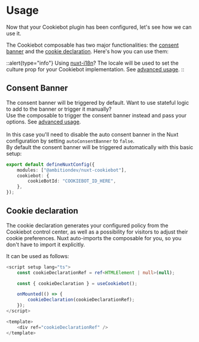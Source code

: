 # Usage

Now that your Cookiebot plugin has been configured, let's see how we can use it.

The Cookiebot composable has two major functionalities: the <a href="https://www.cookiebot.com/en/developer/" target="_blank">consent banner</a> and the <a href="https://www.cookiebot.com/en/manual-implementation/" target="_blank">cookie declaration</a>. Here's how you can use them:

::alert{type="info"}
Using <a href="https://i18n.nuxtjs.org/" target="_blank">nuxt-i18n</a>? The locale will be used to set the culture prop for your Cookiebot implementation. See [advanced usage](/nuxt/advanced-usage).
::

## Consent Banner

The consent banner will be triggered by default. Want to use stateful logic to add to the banner or trigger it manually? <br />
Use the composable to trigger the consent banner instead and pass your options. See <a href="/nuxt/advanced-usage">advanced usage</a>. <br /><br />
In this case you'll need to disable the auto consent banner in the Nuxt configuration by setting `autoConsentBanner` to `false`. <br />
By default the consent banner will be triggered automatically with this basic setup:

```ts [nuxt.config.ts]
export default defineNuxtConfig({
    modules: ["@ambitiondev/nuxt-cookiebot"],
    cookiebot: {
        cookieBotId: "COOKIEBOT_ID_HERE",
    },
});
```

## Cookie declaration

The cookie declaration generates your configured policy from the Cookiebot control center, as well as a possibility for visitors to adjust their cookie preferences. Nuxt auto-imports the composable for you, so you don't have to import it explicitly.

It can be used as follows:

```ts [src/app.vue]
<script setup lang="ts">
	const cookieDeclarationRef = ref<HTMLElement | null>(null);

	const { cookieDeclaration } = useCookiebot();

	onMounted(() => {
		cookieDeclaration(cookieDeclarationRef);
	});
</script>

<template>
	<div ref="cookieDeclarationRef" />
</template>

```
